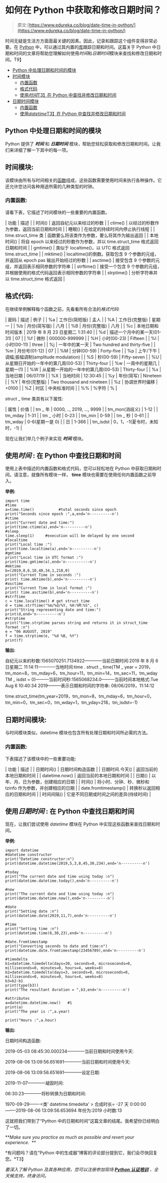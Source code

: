 # 如何在 Python 中获取和修改日期时间？

> 原文:[https://www.edureka.co/blog/date-time-in-python/](https://www.edureka.co/blog/date-time-in-python/)

时间无疑是生活方方面面最关键的因素。因此，记录和跟踪这个组件变得非常必要。在 [Python](https://www.edureka.co/blog/python-tutorial/) 中，可以通过其内置的[库](https://www.edureka.co/blog/python-libraries/)跟踪日期和时间。这篇关于 Python 中日期和时间的文章将帮助您理解如何使用*时间*和*日期时间*模块来查找和修改日期和时间。T9】

*   [Python 中处理日期和时间的模块](#modules)
*   [时间模块](#time)
    *   [内置函数](#timefunctions)
    *   [格式代码](#formatcodes)
    *   [使用*时间*T3】在 Python 中查找并修改日期和时间](#timeexamples)
*   [日期时间模块](#datetime)
    *   [内置函数](#datetimefunctions)
    *   [使用*datetime*T3】在 Python 中查找并修改日期和时间](#datetimeexamples)

## **Python 中处理日期和时间的模块**

Python 提供了 ***时间*** 和 ***日期时间*** 模块，帮助您轻松获取和修改日期和时间。让我们来详细了解一下其中的每一项。

## **时间模块:**

该模块由所有与时间相关的[函数](https://www.edureka.co/blog/python-functions)组成，这些函数需要使用时间来执行各种操作。它还允许您访问各种用途所需的几种类型的时钟。

### **内置函数:**

请看下表，它描述了时间模块的一些重要的内置函数。

| 功能 | 描述 |
| 时间() | 返回自纪元以来经过的秒数 |
| ctime() | 以经过的秒数作为参数，返回当前日期和时间 |
| 睡眠() | 在给定的持续时间内停止执行线程 |
| time.struct_time 类 | 函数要么将该类作为参数，要么将其作为输出返回 |
| 本地时间() | 将自 epoch 以来经过的秒数作为参数，并以 time.struct_time 格式返回日期和时间 |
| gmtime() | 类似于 localtime()，以 UTC 格式返回 time.struct_time |
| mktime() | localtime()的倒数。获取包含 9 个参数的元组，并返回从 epoch pas 输出开始经过的秒数 |
| asctime() | 接受包含 9 个参数的元组，并返回表示相同参数的字符串 |
| strftime() | 接受一个包含 9 个参数的元组，并根据使用的格式代码返回表示相同参数的字符串 |
| strptime() | 分析字符串并以 time.struct_time 格式返回 |

## **格式代码:**

在继续举例解释每个函数之前，先看看所有合法的*格式代码*:

| 密码 | 描述 | 例子 |
| %a | 工作日(简短版) | 孟人 |
| %A | 工作日(完整版) | 星期一 |
| %b | 月份(简写版) | 八月 |
| %B | 月份(完整版) | 八月 |
| %c | 本地日期和时间版本 | 2019 年 8 月 23 日星期二 1:31:40 |
| %d | 描述一个月中的某一天(01-31) | 07 |
| %f | 微秒 | 000000-999999 |
| %H | 小时(00-23) | Fifteen |
| %I | 小时(00-11) | three |
| %j | 一年中的某一天 | Two hundred and thirty-five |
| %m | 月份号(01-12) | 07 |
| %M | 分钟(00-59) | Forty-five |
| %p | 上午/下午 | 调幅;振幅调制(amplitude modulation) |
| %S | 秒(00-59) | Fifty-seven |
| %U | 从星期日开始的一年中的第几周(00-53) | Thirty-four |
| %w | 一周中的星期几 | 星期一(1) |
| %W | 从星期一开始的一年中的第几周(00-53) | Thirty-four |
| %x | 当地日期 | 06/07/19 |
| %X | 当地时间 | 12:30:45 |
| %y | 年份(简写) | Nineteen |
| %Y | 年份(完整版) | Two thousand and nineteen |
| %z | 协调世界时偏移 | +0100 |
| %Z | 时区 | 中央标准时间 |
| %% | %字符 | % |

struct _ time 类具有以下属性:

| 属性 | 价值 |
| tm _ 年 | 0000, .., 2019, …, 9999 |
| tm_mon(消歧义) | 1-12 |
| tm_mday | 1-31 |
| tm _ 小时 | 0-23 |
| tm_min | 0-59 |
| tm _ 秒 | 0-61 |
| tm_wday | 0-6(星期一是 0) |
| 日 | 1-366 |
| tm_isdst | 0，1，-1(夏令时，未知时，-1) |

现在让我们举几个例子来实现 ***时间*** 模块。

## **使用*时间* :** 在 Python 中查找日期和时间

使用上表中描述的内置函数和格式代码，您可以轻松地在 Python 中获取日期和时间。请注意，就像所有模块一样， **time** 模块也需要在使用任何内置函数之前导入。

**举例:**

```
import time
#time
a=time.time()           #total seconds since epoch
print("Seconds since epoch :",a,end='n----------n')
#ctime
print("Current date and time:")
print(time.ctime(a),end='n----------n') 
#sleep
time.sleep(1)     #execution will be delayed by one second
#localtime
print("Local time :")
print(time.localtime(a),end='n----------n')
#gmtime
print("Local time in UTC format :")
print(time.gmtime(a),end='n-----------n')
#mktime
b=(2019,8,6,10,40,34,1,218,0)
print("Current Time in seconds :")
print( time.mktime(b),end='n----------n')
#asctime
print("Current Time in local format :")
print( time.asctime(b),end='n----------n')
#strftime
c = time.localtime() # get struct_time
d = time.strftime("%m/%d/%Y, %H:%M:%S", c)
print("String representing date and time:")
print(d,end='n----------n')
#strptime
print("time.strptime parses string and returns it in struct_time format :n")
e = "06 AUGUST, 2019"
f = time.strptime(e, "%d %B, %Y")
print(f)
```

**输出:**

自纪元以来的秒数:1565070251.7134922————当前日期时间:2019 年 8 月 6 日星期二 11:14:11————当地时间:time . struct _ time(TM _ year = 2019，tm_mon=8，tm_mday=6，tm_hour=11，tm_min=14，tm_sec=11，tm_wday TM _ isdst = 0)———当前时间秒:1565068234.0———当前时间本地格式:Tue Aug 6 10:40:34 2019———表示日期和时间的字符串: 08/06/2019，11:14:12

time.struct_time(tm_year=2019，tm_mon=8，tm_mday=6，tm_hour=0，tm_min=0，tm_sec=0，tm_wday=1，tm_yday=218，tm_isdst=-1)

## **日期时间模块:**

与时间模块类似，datetime 模块也包含所有处理日期和时间所必需的方法。

### **内置函数:**

下表描述了该模块中的一些重要功能:

| 功能 | 描述 |
| 日期时间() | 日期时间构造函数 |
| 日期时间.今天() | 返回当前的本地日期和时间 |
| datetime.now() | 返回当前的本地日期和时间 |
| 日期() | 以年、月、日为参数，创建相应的日期 |
| 时间() | 将小时、分钟、秒、微秒和 tzinfo 作为参数，并创建相应的日期 |
| date.fromtimestamp() | 转换秒以返回相应的日期和时间 |
| 时间间隔() | 它是不同日期或时间之间的差异(持续时间) |

## **使用*日期时间* :** 在 Python 中查找日期和时间

现在，让我们尝试使用 *datetime* 模块在 Python 中实现这些函数来查找日期和时间。

**举例:**

```
import datetime
#datetime constructor
print("Datetime constructor:n")
print(datetime.datetime(2019,5,3,8,45,30,234),end='n----------n')

#today
print("The current date and time using today :n")
print(datetime.datetime.today(),end='n----------n')

#now
print("The current date and time using today :n")
print(datetime.datetime.now(),end='n----------n')

#date
print("Setting date :n")
print(datetime.date(2019,11,7),end='n----------n')

#time
print("Setting time :n")
print(datetime.time(6,30,23),end='n----------n')

#date.fromtimestamp
print("Converting seconds to date and time:n")
print(datetime.date.fromtimestamp(23456789),end='n----------n')

#timedelta
b1=datetime.timedelta(days=30, seconds=0, microseconds=0, milliseconds=0, minutes=0, hours=4, weeks=8)
b2=datetime.timedelta(days=3, seconds=0, microseconds=0, milliseconds=0, minutes=0, hours=4, weeks=8)
b3=b2-b1
print(type(b3))
print("The resultant duration = ",b3,end='n----------n')

#attributes
a=datetime.datetime.now()   #1
print(a)
print("The year is :",a.year)

print("Hours :",a.hour)

```

**输出:**

日期时间构造函数:

2019-05-03 08:45:30.000234————当前日期和时间使用今天:

2019-08-06 13:09:56.651691————当前日期和时间使用今天:

2019-08-06 13:09:56.651691————设定日期:

2019-11-07————凝固时间:

06:30:23————将秒转换为日期和时间:

1970-09-29——-<类' datetime.timedelta' > 合成时长= -27 天 0:00:00——-2019-08-06 13:09:56.653694 年份为:2019 小时数:13

这就把我们带到了“Python 中的日期和时间”这篇文章的结尾。我希望你已经明白了一切。

***Make sure you practice as much as possible and revert your experience.*  **

*有问题吗？请在“Python 中的生成器”博客的评论部分提到它，我们会尽快回复您。*T3】

*要深入了解 Python 及其各种应用，您可以注册参加现场 **[Python 认证培训](https://www.edureka.co/data-science-python-certification-course)** ，全天候支持，终身访问。*